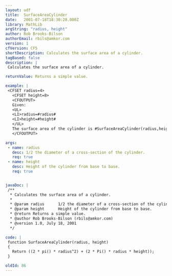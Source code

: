 ```yaml
---
layout: udf
title:  SurfaceAreaCylinder
date:   2001-07-18T18:30:28.000Z
library: MathLib
argString: "radius, height"
author: Rob Brooks-Bilson
authorEmail: rbils@amkor.com
version: 1
cfVersion: CF5
shortDescription: Calculates the surface area of a cylinder.
tagBased: false
description: |
 Calculates the surface area of a cylinder.

returnValue: Returns a simple value.

example: |
 <CFSET radius=4>
   <CFSET height=8>
   <CFOUTPUT>
   Given:
   <UL>
   <LI>radius=#radius#
   <LI>height=#height#
   </UL>
   The surface area of the cylinder is #SurfaceAreaCylinder(radius,height)#
   </CFOUTPUT>

args:
 - name: radius
   desc: 1/2 the diameter of a cross-section of the cylinder.
   req: true
 - name: height
   desc: Height of the cylinder from base to base.
   req: true


javaDoc: |
 /**
  * Calculates the surface area of a cylinder.
  * 
  * @param radius      1/2 the diameter of a cross-section of the cylinder. 
  * @param height      Height of the cylinder from base to base. 
  * @return Returns a simple value. 
  * @author Rob Brooks-Bilson (rbils@amkor.com) 
  * @version 1.0, July 18, 2001 
  */

code: |
 function SurfaceAreaCylinder(radius, height)
 {
   Return ((2 * pi() * radius^2) + (2 * Pi() * radius * height));
 }

oldId: 86
---
```


